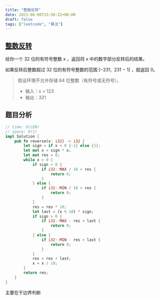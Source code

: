 ```yaml
---
title: "整数反转"
date: 2023-06-06T23:50:22+08:00
draft: false
tags: ["leetcode", "算法"]
---
```


## [整数反转](https://leetcode.cn/problems/reverse-integer/)

给你一个 32 位的有符号整数 x ，返回将 x 中的数字部分反转后的结果。

如果反转后整数超过 32 位的有符号整数的范围 [−231,  231 − 1] ，就返回 0。

> 假设环境不允许存储 64 位整数（有符号或无符号）。
>- 输入：x = 123
>- 输出：321

## 题目分析

```rust
// time: O(LEN) 
// space: O(1)
impl Solution {
    pub fn reverse(x: i32) -> i32 {
        let sign = if x < 0 {-1} else {1};
        let mut x = sign * x;
        let mut res = 0;
        while x > 0 {
            if sign > 0 {
                if i32::MAX / 10 < res {
                    return 0;
                }
            } else {
                if i32::MIN / 10 > res {
                    return 0;
                }
            }
            res = res * 10;
            let last = (x % 10) * sign;
            if sign > 0 {
                if i32::MAX - res < last {
                    return 0;
                }
            } else {
                if i32::MIN - res > last {
                    return 0;
                }
            }
            res = res + last;
            x = x / 10;
        }
        return res;
    }
}
```

主要在于边界判断

